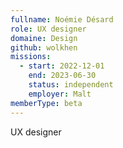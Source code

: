 ```yaml
---
fullname: Noémie Désard
role: UX designer
domaine: Design
github: wolkhen
missions:
  - start: 2022-12-01
    end: 2023-06-30
    status: independent
    employer: Malt
memberType: beta
---
```


UX designer
